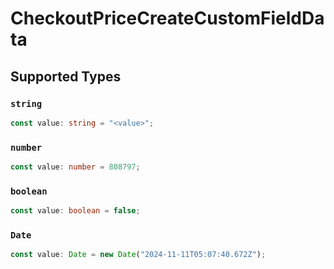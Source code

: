 # CheckoutPriceCreateCustomFieldData


## Supported Types

### `string`

```typescript
const value: string = "<value>";
```

### `number`

```typescript
const value: number = 808797;
```

### `boolean`

```typescript
const value: boolean = false;
```

### `Date`

```typescript
const value: Date = new Date("2024-11-11T05:07:40.672Z");
```

